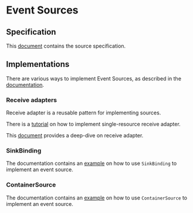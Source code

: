 # Event Sources

## Specification

This [document](../spec/sources.md) contains the source specification.

## Implementations

There are various ways to implement Event Sources, as described in the
[documentation](https://knative.dev/docs/eventing/samples/writing-event-source/).

### Receive adapters

Receive adapter is a reusable pattern for implementing sources.

There is a [tutorial](https://knative.dev/docs/eventing/samples/writing-event-source/)
on how to implement single-resource receive adapter.

This [document](./receive-adapter.md) provides a deep-dive on receive adapter.

### SinkBinding

The documentation contains an [example](https://knative.dev/docs/eventing/samples/sinkbinding/)
on how to use `SinkBinding` to implement an event source.

### ContainerSource

The documentation contains an [example](https://knative.dev/docs/eventing/samples/container-source/)
on how to use `ContainerSource` to implement an event source.
